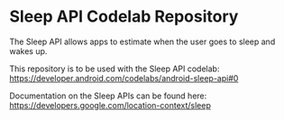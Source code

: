 Sleep API Codelab Repository
======================
The Sleep API allows apps to estimate when the user goes to sleep and wakes up.

This repository is to be used with the Sleep API codelab:
https://developer.android.com/codelabs/android-sleep-api#0

Documentation on the Sleep APIs can be found here:
https://developers.google.com/location-context/sleep
